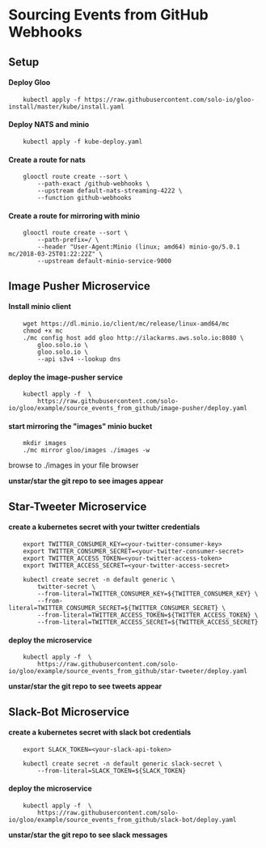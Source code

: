 Sourcing Events from GitHub Webhooks
==========

## Setup

#### Deploy Gloo
        kubectl apply -f https://raw.githubusercontent.com/solo-io/gloo-install/master/kube/install.yaml

#### Deploy NATS and minio
        kubectl apply -f kube-deploy.yaml

#### Create a route for nats
        glooctl route create --sort \
            --path-exact /github-webhooks \
            --upstream default-nats-streaming-4222 \
            --function github-webhooks

#### Create a route for mirroring with minio
        glooctl route create --sort \
            --path-prefix=/ \
            --header "User-Agent:Minio (linux; amd64) minio-go/5.0.1 mc/2018-03-25T01:22:22Z" \
            --upstream default-minio-service-9000



## Image Pusher Microservice

#### Install minio client
        wget https://dl.minio.io/client/mc/release/linux-amd64/mc
        chmod +x mc
        ./mc config host add gloo http://ilackarms.aws.solo.io:8080 \
            gloo.solo.io \
            gloo.solo.io \
            --api s3v4 --lookup dns

#### deploy the image-pusher service
        kubectl apply -f  \
            https://raw.githubusercontent.com/solo-io/gloo/example/source_events_from_github/image-pusher/deploy.yaml

#### start mirroring the "images" minio bucket
        mkdir images
        ./mc mirror gloo/images ./images -w
        
browse to ./images in your file browser 

**unstar/star the git repo to see images appear**



## Star-Tweeter Microservice

#### create a kubernetes secret with your twitter credentials
        export TWITTER_CONSUMER_KEY=<your-twitter-consumer-key>
        export TWITTER_CONSUMER_SECRET=<your-twitter-consumer-secret>
        export TWITTER_ACCESS_TOKEN=<your-twitter-access-token>
        export TWITTER_ACCESS_SECRET=<your-twitter-access-secret>
        
        kubectl create secret -n default generic \
            twitter-secret \
            --from-literal=TWITTER_CONSUMER_KEY=${TWITTER_CONSUMER_KEY} \
            --from-literal=TWITTER_CONSUMER_SECRET=${TWITTER_CONSUMER_SECRET} \
            --from-literal=TWITTER_ACCESS_TOKEN=${TWITTER_ACCESS_TOKEN} \
            --from-literal=TWITTER_ACCESS_SECRET=${TWITTER_ACCESS_SECRET} 
    

#### deploy the microservice
        kubectl apply -f  \
            https://raw.githubusercontent.com/solo-io/gloo/example/source_events_from_github/star-tweeter/deploy.yaml


**unstar/star the git repo to see tweets appear**



## Slack-Bot Microservice

#### create a kubernetes secret with slack bot credentials
        export SLACK_TOKEN=<your-slack-api-token>
        
        kubectl create secret -n default generic slack-secret \
            --from-literal=SLACK_TOKEN=${SLACK_TOKEN}
    

#### deploy the microservice
        kubectl apply -f  \
            https://raw.githubusercontent.com/solo-io/gloo/example/source_events_from_github/slack-bot/deploy.yaml

**unstar/star the git repo to see slack messages**


